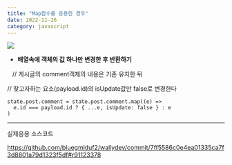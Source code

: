 ```yaml
---
title: "Map함수를 응용한 경우"
date: 2022-11-26
category: javascript
---
```


![](/storage/20221126142428987225.jpg)

* **배열속에 객체의 값 하나만 변경한 후 반환하기**

   // 게시글의 comment객체의 내용은 기존 유지한 뒤

// 찾고자하는 요소(payload.id)의 isUpdate값만 false로 변경한다

```
state.post.comment = state.post.comment.map((e) =>      
  e.id === payload.id ? { ...e, isUpdate: false } : e
)
```

---

실제응용 소스코드

https://github.com/bluegmlduf2/wallydev/commit/7ff5586c0e4ea01335ca7f3d8801a79d1323f5df#r91123378
